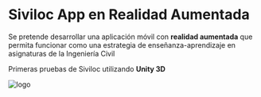 # Siviloc App en Realidad Aumentada

Se pretende desarrollar una aplicación móvil con **realidad aumentada** que permita funcionar como una estrategia de enseñanza-aprendizaje en asignaturas de la Ingeniería Civil

Primeras pruebas de Siviloc utilizando **Unity 3D**

![logo](https://scontent.fbaq1-1.fna.fbcdn.net/v/t1.0-9/55822135_10216819495074175_4911108078625095680_n.jpg?_nc_cat=108&_nc_ht=scontent.fbaq1-1.fna&oh=236767971b6c0702227d6f512a8e0875&oe=5D0C25CF)
